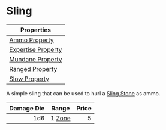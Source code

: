 # Sling

| Properties                                                              |
| ----------------------------------------------------------------------- |
| [Ammo Property](../../Weapon%20Properties/Ammo%20Property.md)           |
| [Expertise Property](../../Weapon%20Properties/Expertise%20Property.md) |
| [Mundane Property](../../Material%20Properties/Mundane%20Property.md)   |
| [Ranged Property](../../Weapon%20Properties/Ranged%20Property.md)       |
| [Slow Property](../../Weapon%20Properties/Slow%20Property.md)           |

A simple sling that can be used to hurl a [Sling Stone](../Ammo/Sling%20Stone.md) as ammo.

| Damage Die | Range                                                          | Price |
| ---------: | -------------------------------------------------------------- | ----: |
|        1d6 | 1 [Zone](../../../Game%20Procedures/Core%20Procedures/Zone.md) |     5 |
